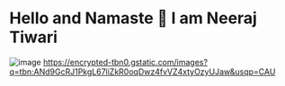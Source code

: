 <h1> Hello and Namaste 👋 I am Neeraj Tiwari </h1>

<!--
**CodingExpertNeeraj/CodingExpertNeeraj** is a ✨ _special_ ✨ repository because its `README.md` (this file) appears on your GitHub profile.
- 📫 How to reach me: ...Email - nt98924@gmail.com
![image](https://user-images.githubusercontent.com/79464162/154439195-ae433614-1a99-493d-982d-255b32ba41cc.png)
https://encrypted-tbn0.gstatic.com/images?q=tbn:ANd9GcRJ1PkgL67liZkR0oqDwz4fvVZ4xtyOzyUJaw&usqp=CAU
 -->

![image](https://user-images.githubusercontent.com/79464162/154438796-6d407464-fa99-4669-9303-918e4e94325a.png)
https://encrypted-tbn0.gstatic.com/images?q=tbn:ANd9GcRJ1PkgL67liZkR0oqDwz4fvVZ4xtyOzyUJaw&usqp=CAU
